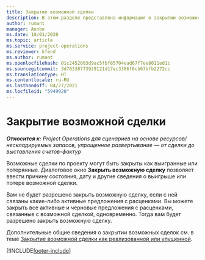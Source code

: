 ```yaml
---
title: Закрытие возможной сделки
description: В этом разделе представлена информация о закрытии возможной сделки по проекту.
author: rumant
manager: Annbe
ms.date: 10/01/2020
ms.topic: article
ms.service: project-operations
ms.reviewer: kfend
ms.author: rumant
ms.openlocfilehash: 01c2452003d9ac5fbf85704ead67f7ee8011ed1c
ms.sourcegitcommit: 3d78338773929121d17ec3386f6cb67bfb2272cc
ms.translationtype: HT
ms.contentlocale: ru-RU
ms.lasthandoff: 04/27/2021
ms.locfileid: "5949920"
---
```

# <a name="close-an-opportunity"></a>Закрытие возможной сделки

_**Относится к:** Project Operations для сценариев на основе ресурсов/нескладируемых запасов, упрощенное развертывание — от сделки до выставления счетов-фактур_

Возможные сделки по проекту могут быть закрыты как выигранные или потерянные. Диалоговое окно **Закрыть возможную сделку** позволяет ввести причину состояния, дату и другие сведения о выигрыше или потере возможной сделки.

Вам не будет разрешено закрыть возможную сделку, если с ней связаны какие-либо активные предложения с расценками. Вы можете закрыть все активные и черновые предложения с расценками, связанные с возможной сделкой, одновременно. Тогда вам будет разрешено закрыть возможную сделку.

Дополнительные общие сведения о закрытии возможных сделок см. в теме [Закрытие возможной сделки как реализованной или упущенной](/dynamics365/sales-enterprise/close-opportunity-won-lost-sales).


[!INCLUDE[footer-include](../includes/footer-banner.md)]